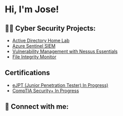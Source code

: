 <h1>Hi, I'm Jose! </h1>

<h2>👨‍💻 Cyber Security Projects:</h2>

- [Active Directory Home Lab](https://github.com/JourneyJ11/ActiveDirectoryLab)
- [Azure Sentinel SIEM](https://github.com/JourneyJ11/AzureSentinelLab)
- [Vulnerability Management with Nessus Essentials](https://github.com/JourneyJ11/NessusLab)
- [File Integrity Monitor](https://github.com/JourneyJ11/FileIntegrityMonitorLab)


<h2> Certifications</h2>

- [eJPT (Junior Penetration Tester) In Progress)]()
- [CompTIA Security+ In Progress]()

<h2> 🤳 Connect with me:</h2>


<!--
**** is a ✨ _special_ ✨ repository because its `README.md` (this file) appears on your GitHub profile.

Here are some ideas to get you started:

- 🔭 I’m currently working on ...
- 🌱 I’m currently learning ...
- 👯 I’m looking to collaborate on ...
- 🤔 I’m looking for help with ...
- 💬 Ask me about ...
- 📫 How to reach me: ...
- 😄 Pronouns: ...
- ⚡ Fun fact: ...
-->
